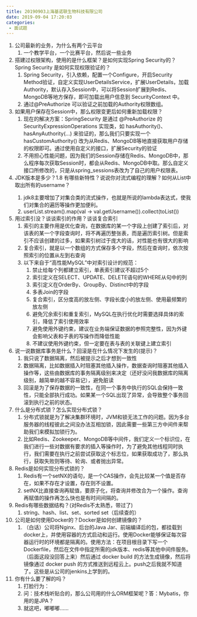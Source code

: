 ```yaml
---
title: 20190903上海基诺联生物科技有限公司
date: 2019-09-04 17:20:03
categories: 
 - 面试题
---
```


1. 公司最新的业务，为什么有两个云平台
   1. 一个教学平台，一个比赛平台，然后说一些业务
2. 搭建过权限架构，使用的是什么框架？是如何实现Spring Security的？Spring Security 是如何实现权限验证的？
   1. Spring Security，引入依赖，配置一个Configure，开启Security Method验证，自定义实现UserDetailsService，扩展UserDetails，加载Authority，默认存入Session中，可以将Session扩展到Redis、MongoDB等地方保存，即可加载出用户信息到 SecurityContext 中。
   2. 通过@PreAuthorize 可以验证之前加载的Authority权限数组。
3. 如果用户保存在Session中，那么权限变更后如何重新加载权限？
   1. 现在的解决方案：SpringSecurity 是通过 @PreAuthorize 的 SecurityExpressionOperations 实现类，如 hasAuthority()、hasAnyAuthority(...) 来验证的，那么我们只要实现一个 hasCustomAuthority() 改为从Redis、MongoDB等地直接获取用户存储的权限即可。通过使用自定义的接口，扩展Security的验证
   2. 不用担心性能问题，因为我们的Session存储在Redis、MongoDB中，那么程序每次获取Session时，都会从Redis、MongoDB中取。那么自定义接口所修改的，只是从spring_sessions表改为了自己的用户权限表。
4. JDK版本是多少？1.8 有哪些新特性？说说你对流式编程的理解？如何从List<User>中取出所有的username？
   1. jdk8主要增加了对集合类的流式操作，也就是所说的lambda表达式，使我们对集合的遍历等操作更加便利。
   2. userList.stream().map(val -> val.getUsername()).collect(toList())
5. 用过索引没？谈谈索引的作用？谈谈复合索引
   1. 索引的主要作用是优化查询，在数据库的某一个字段上创建了索引后，对该表的某一个字段查询时，将不再遍历整张表，而是遍历索引树。但是索引不应该创建的过多，如果索引树过于庞大的话，对性能也有很大的影响
   2. 复合索引，就是以一个数组的方式保存多个字段，然后在查询时，依次按照索引的位置从左到右查询
   3. 以下来自于“高性能MySQL”中对索引设计的规范：
      1. 禁止给每个列都建立索引，单表索引建议不超过5个
      2. 索引定义在SELECT、UPDATE、DELETE语句的WHERE从句中的列
      3. 索引定义在OrderBy、GroupBy、Distinct中的字段
      4. 多表Join的字段
      5. 复合索引，区分度高的放左侧、字段长度小的放左侧、使用最频繁的放左侧
      6. 避免冗余索引和重复索引，MySQL在执行优化时需要选择具体的索引，降低了索引使用效率
      7. 避免使用外键约束，建议在业务端保证数据的参照完整性，因为外键会影响父表和子表的写操作而降低性能
      8. 不建议使用外键约束，但一定要在表与表的关联键上建立索引
6. 说一说数据库事务是什么？回滚是在什么情况下发生的(提示)？
   1. 我只说了数据隔离，然后被提示之后才想到一致性
   2. 数据隔离，比如数据插入时阻塞其他插入操作，数据查询时阻塞其他插入操作等，这些由数据库的事务隔离级别来决定（还好没问我数据库的隔离级别，越简单的越不容易记），避免脏读
   3. 回滚是为了保存数据的一致性，在同一个事务中执行的SQL会保持一致性，只能全部执行成功。如果某一个SQL出现了异常，会导致整个事务回滚到执行之前的状态。
7. 什么是分布式锁？怎么实现分布式锁？
   1. 分布式锁就是为了解决集群环境时，JVM和锁无法工作的问题。因为多台服务器的线程彼此之间没办法互相加锁，因此需要一些第三方中间件来帮助我们来模拟加锁行为。
   2. 比如Redis、Zookeeper、MongoDB等中间件，我们定义一个标识位，在我们进行一些对数据有要求的插入等操作时，为了避免其他线程同时执行，我们需要在执行之前尝试获取这个标志位，如果获取成功了，那么执行，获取失败则等待、轮询、或者抛出异常。
8. Redis是如何实现分布式锁的？
   1. Redis有一个setNX的语句，是一个CAS操作，会先比较某一个值是否存在，如果不存在才设置，存在则不设置。
   2. setNX比直接查询再赋值，要原子化，将查询并修改合为一个操作。查询再赋值的操作再怎么快也是有时间间隔的。
9. Redis有哪些数据结构？(对Redis不太熟悉，带过了)
   1. string、hash、list、set、sorted set（后续查的）
10. 公司是如何使用Docker的？Docker是如何创建镜像的？
    1. （白话）公司将Nginx、后台的Java Jar、前端编译后的包，都挂载到docker上，并使用容器的方式启动和运行。使用Docker能够保证每次容器运行时的环境都是隔离的。使用方法：在项目根目录下写一个Dockerfile，然后在文件中指定所需的jdk版本、redis等其他中间件服务。（后面这段没回答上来）然后通过 docker build 的方法生成镜像，然后将镜像通过 docker push 的方式推送到远程云上。push之后我就不知道了。这些是从公司的jenkins上学到的。
11. 你有什么要了解的吗？
    1. 打脸行为：
    2. 问：技术栈听贴合的，那么公司用的什么ORM框架呢？答：Mybatis，你用的是JPA？
    3. 就这吧，嘟嘟嘟......